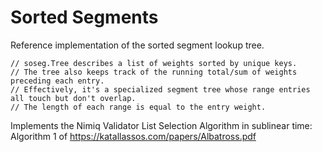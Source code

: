 # Sorted Segments

Reference implementation of the sorted segment lookup tree.

```
// soseg.Tree describes a list of weights sorted by unique keys.
// The tree also keeps track of the running total/sum of weights preceding each entry.
// Effectively, it's a specialized segment tree whose range entries all touch but don't overlap.
// The length of each range is equal to the entry weight.
```

Implements the Nimiq Validator List Selection Algorithm in sublinear time:
Algorithm 1 of https://katallassos.com/papers/Albatross.pdf

